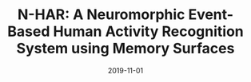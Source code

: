---
date: '2018-10-01'
title: 'N-HAR: A Neuromorphic Event-Based Human Activity Recognition System using Memory Surfaces'
collection: publications
permalink: /publication/n-HAR
excerpt: ' A Neuromorphic Event-Based Human Activity Recognition System using Memory Surfaces. We used event memory surfaces to make the sparse event data compatible with deep  convolutional  neural  networks  (CNNs).  We  leverage  upon the recent advances in deep convolutional networks based video analysis  and  adapt  such  frameworks  onto  the  neuromorphicdomain.  We  also  provide  the  community  with  a  new  dataset consisting of five categories of human activities captured in realworld  without  any  simulations.  We  achieved  an  accuracy  of 94.3%  using  event  memory  surfaces  on  our  activity  recognition dataset.'

date: 2019-11-01
venue: 'International Symposium on Systems and Circuits (ISCAS)'
paperurl: 'https://ieeexplore.ieee.org/document/8702581'
---